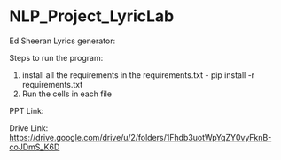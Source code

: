 # NLP_Project_LyricLab
Ed Sheeran Lyrics generator:

Steps to run the program:
  1. install all the requirements in the requirements.txt - pip install -r requirements.txt
  2. Run the cells in each file 

PPT Link: 

Drive Link: https://drive.google.com/drive/u/2/folders/1Fhdb3uotWpYqZY0vyFknB-coJDmS_K6D
